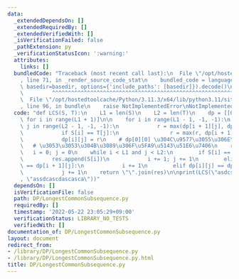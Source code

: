 ```yaml
---
data:
  _extendedDependsOn: []
  _extendedRequiredBy: []
  _extendedVerifiedWith: []
  _isVerificationFailed: false
  _pathExtension: py
  _verificationStatusIcon: ':warning:'
  attributes:
    links: []
  bundledCode: "Traceback (most recent call last):\n  File \"/opt/hostedtoolcache/Python/3.11.3/x64/lib/python3.11/site-packages/onlinejudge_verify/documentation/build.py\"\
    , line 71, in _render_source_code_stat\n    bundled_code = language.bundle(stat.path,\
    \ basedir=basedir, options={'include_paths': [basedir]}).decode()\n          \
    \         ^^^^^^^^^^^^^^^^^^^^^^^^^^^^^^^^^^^^^^^^^^^^^^^^^^^^^^^^^^^^^^^^^^^^^^^^^^^^^^^^^\n\
    \  File \"/opt/hostedtoolcache/Python/3.11.3/x64/lib/python3.11/site-packages/onlinejudge_verify/languages/python.py\"\
    , line 96, in bundle\n    raise NotImplementedError\nNotImplementedError\n"
  code: "def LCS(S, T):\n    L1 = len(S)\n    L2 = len(T)\n    dp = [[0] * (L2 + 1)\
    \ for i in range(L1 + 1)]\n\n    for i in range(L1 - 1, -1, -1):\n        for\
    \ j in range(L2 - 1, -1, -1):\n            r = max(dp[i + 1][j], dp[i][j + 1])\n\
    \            if S[i] == T[j]:\n                r = max(r, dp[i + 1][j + 1] + 1)\n\
    \            dp[i][j] = r\n    # dp[0][0] \u304C\u9577\u3055\u306E\u89E3\n\n \
    \   # \u3053\u3053\u304B\u3089\u306F\u5FA9\u5143\u51E6\u7406\n    res = []\n \
    \   i = 0; j = 0\n    while i < L1 and j < L2:\n        if S[i] == T[j]:\n   \
    \         res.append(S[i])\n            i += 1; j += 1\n        elif dp[i][j]\
    \ == dp[i + 1][j]:\n            i += 1\n        elif dp[i][j] == dp[i][j + 1]:\n\
    \            j += 1\n    return \"\".join(res)\n\nprint(LCS(\"asdcsascsadsd\"\
    , \"assdcascdascasca\"))"
  dependsOn: []
  isVerificationFile: false
  path: DP/LongestCommonSubsequence.py
  requiredBy: []
  timestamp: '2022-05-22 23:05:29+09:00'
  verificationStatus: LIBRARY_NO_TESTS
  verifiedWith: []
documentation_of: DP/LongestCommonSubsequence.py
layout: document
redirect_from:
- /library/DP/LongestCommonSubsequence.py
- /library/DP/LongestCommonSubsequence.py.html
title: DP/LongestCommonSubsequence.py
---
```

